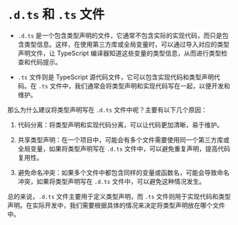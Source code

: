 # `.d.ts` 和 `.ts` 文件

- `.d.ts` 是一个包含类型声明的文件，它通常不包含实际的实现代码，而只是包含类型信息。这样，在使用第三方库或全局变量时，可以通过导入对应的类型声明文件，让 TypeScript 编译器知道这些变量的类型信息，从而进行类型检查和代码提示。

- `.ts` 文件则是 TypeScript 源代码文件，它可以包含实现代码和类型声明代码。在 `.ts` 文件中，我们通常会将类型声明和实现代码写在一起，以便开发和维护。

那么为什么建议将类型声明写在 `.d.ts` 文件中呢？主要有以下几个原因：

1. 代码分离：将类型声明和实现代码分离，可以让代码更加清晰，易于维护。

2. 共享类型声明：在一个项目中，可能会有多个文件需要使用同一个第三方库或全局变量，如果将类型声明写在 `.d.ts` 文件中，可以避免重复声明，提高代码复用性。

3. 避免命名冲突：如果多个文件中都包含同样的变量或函数名，可能会导致命名冲突，如果将类型声明写在 `.d.ts` 文件中，可以避免这种情况发生。

总的来说，`.d.ts` 文件主要用于定义类型声明，而 `.ts` 文件则用于实现代码和类型声明。在实际开发中，我们需要根据具体的情况来决定将类型声明放在哪个文件中。